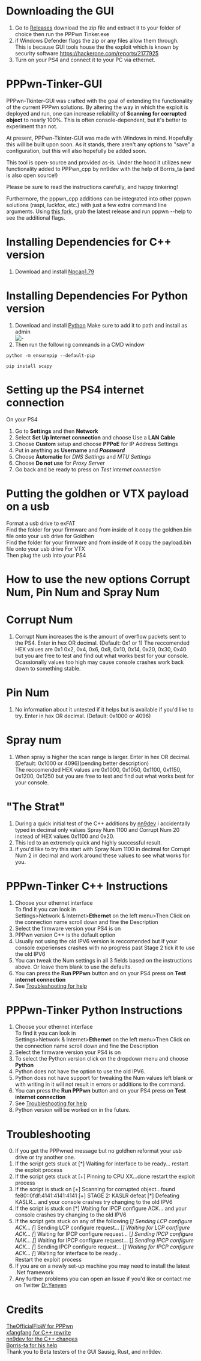 # Downloading the GUI       
1. Go to [Releases](https://github.com/DrYenyen/PPPwn-Tinker-GUI/releases/tag/V1) download the zip file and extract it to your folder of choice then run the PPPwn Tinker.exe            
2. if Windows Defender flags the zip or any files allow them through.    
This is because GUI  tools house the the exploit  which is known by security software https://hackerone.com/reports/2177925         
3. Turn on your PS4 and connect it to your PC via ethernet.         
      

# PPPwn-Tinker-GUI
PPPwn-Tkinter-GUI was crafted with the goal of extending the functionality of the current PPPwn solutions. By altering the way in which the exploit is deployed and run, one can increase reliability of **Scanning for corrupted object** to nearly 100%. This is often console-dependent, but it's better to experiment than not.

At present, PPPwn-Tkinter-GUI was made with Windows in mind. Hopefully this will be built upon soon. As it stands, there aren't any options to "save" a configuration, but this will also hopefully be added soon.

This tool is open-source and provided as-is. Under the hood it utilizes new functionality added to PPPwn_cpp by nn9dev with the help of Borris_ta (and is also open source!) 
     
Please be sure to read the instructions carefully, and happy tinkering!
       
Furthermore, the pppwn_cpp additions can be integrated into other pppwn solutions (raspi, luckfox, etc.) with just a few extra command line arguments. Using [this fork](https://github.com/nn9dev/PPPwn_cpp/releases/tag/1.1-b1), grab the latest release and run pppwn --help to see the additional flags.       


      
# Installing Dependencies for C++ version
1. Download and install [Npcap1.79](https://npcap.com/#download)    
# Installing Dependencies For Python version
1. Download and install [Python](https://www.python.org/downloads/)
Make sure to add it to path and install as admin           
![-](python.PNG)         
2. Then run the following commands in a CMD window        
```   
python -m ensurepip --default-pip
```    
```
pip install scapy
```    
     
# Setting up the PS4 internet connection  
On your PS4  
1. Go to **Settings** and then **Network**   
2. Select **Set Up Internet connection** and choose Use a **LAN Cable**  
3. Choose **Custom** setup and choose **PPPoE** for IP Address Settings  
4. Put in anything as **Username** and ***Password*** 
5. Choose **Automatic** for *DNS Settings* and *MTU Settings*
6. Choose **Do not use** for *Proxy Server*   
7. Go back and be ready to press on *Test internet connection*       
      
# Putting the goldhen or VTX payload on a usb        
Format a usb drive to exFAT               
Find the folder for your firmware and from inside of it copy the goldhen.bin file onto your usb drive  for Goldhen         
Find the folder for your firmware and from inside of it copy the payload.bin file onto your usb drive  For VTX        
Then plug the usb into your PS4         
         
# How to use the new options Corrupt Num, Pin Num and Spray Num
# Corrupt Num      
1. Corrupt Num increases the is the amount of overflow packets sent to the PS4. Enter in hex OR decimal. (Default: 0x1 or 1)
The reccomended HEX values are 0x1 0x2, 0x4, 0x6, 0x8, 0x10, 0x14, 0x20, 0x30, 0x40 but you are free to test and find out what works best for your console. Ocassionally values too high may cause console crashes work back down to something stable.
# Pin Num 
1. No information about it untested if it helps but is available if you'd like to try. Enter in hex OR decimal. (Default: 0x1000 or 4096)
# Spray num
1. When spray is higher the scan range is larger. Enter in hex OR decimal. (Default: 0x1000 or 4096)(pending better description)       
The reccomended HEX values are  0x1000, 0x1050, 0x1100, 0x1150, 0x1200, 0x1250 but you are free to test and find out what works best for your console.

# "The Strat"   
1. During a quick initial test of the C++ additions by [nn9dev](https://github.com/nn9dev/PiPiPenetrate?tab=readme-ov-file) i accidentally typed in decimal only values Spray Num 1100 and Corrupt Num 20 instead of HEX values 0x1100 and 0x20.          
2. This led to an extremely quick and highly successful result.     
3. if you'd like to try this start with Spray Num 1100 in decimal for Corrupt Num 2 in decimal and work around these values to see what works for you.     

       
# PPPwn-Tinker C++ Instructions          
1. Choose your ethernet interface      
To find it you can look in        
Settings>Network & Internet>**Ethernet** on the left menu>Then Click on the connection name scroll down and fine the Description      
2. Select the firmware version your PS4 is on        
3. PPPwn version C++ is the default option       
4. Usually not using the old IPV6 version is reccomended but if your console experienses crashes with no progress past Stage 2 tick it to use the old IPV6 
5. You can tweak the Num settings in all 3 fields based on the instructions above. Or leave them blank to use the defaults.       
6. You can press the **Run PPPwn** button and on your PS4 press on **Test internet connection**        
7. See [Troubleshooting for help](https://github.com/DrYenyen/PPPwn-Tinker-GUI#troubleshooting)      
      
   
# PPPwn-Tinker Python Instructions         
1. Choose your ethernet interface          
To find it you can look in         
Settings>Network & Internet>**Ethernet** on the left menu>Then Click on the connection name scroll down and fine the Description      
2. Select the firmware version your PS4 is on     
3. To select the Python version click on the dropdown menu and choose **Python**    
4. Python does not have the option to use the old IPV6.      
5. Python does not have support for tweaking the Num values left blank or with writing in it will not result in errors or additions to the command.  
6. You can press the **Run PPPwn** button and on your PS4 press on **Test internet connection**      
7. See [Troubleshooting for help](https://github.com/DrYenyen/PPPwn-Tinker-GUI#troubleshooting)  
8. Python version will be worked on in the future.    


# Troubleshooting 
0. If you get the PPPwned message but no goldhen reformat your usb drive or try another one.   
1. If the script gets stuck at [*] Waiting for interface to be ready... restart the exploit process
2. If the script gets stuck at [+] Pinning to CPU XX...done restart the exploit process
3. If the script is stuck on 
[+] Scanning for corrupted object...found fe80::0fdf:4141:4141:4141
[+] STAGE 2: KASLR defeat
[*] Defeating KASLR...
and your console crashes try changing to the old IPV6
4. If the script is stuck on [*] Waiting for IPCP configure ACK... and your console crashes try changing to the old IPV6
5. If the script gets stuck on any of the following 
[*] Sending LCP configure ACK...
[*] Sending LCP configure request...
[*] Waiting for LCP configure ACK...
[*] Waiting for IPCP configure request...
[*] Sending IPCP configure NAK...
[*] Waiting for IPCP configure request...
[*] Sending IPCP configure ACK...
[*] Sending IPCP configure request...
[*] Waiting for IPCP configure ACK...
[*] Waiting for interface to be ready...     
 Restart the exploit process
 6. If you are on a newly set-up machine you may need to install the latest .Net framework       
 7. Any further problems you can open an Issue if you'd like or contact me on Twitter [Dr.Yenyen](https://x.com/calmboy2019?t=eGJv6yJ4XvwogFCpV_T5SA&s=09)   

# Credits    
[TheOfficialFloW for PPPwn](https://github.com/TheOfficialFloW/PPPwn)      
[xfangfang for C++ rewrite](https://github.com/xfangfang/PPPwn_cpp?tab=readme-ov-file)   
[nn9dev for the C++ changes](https://github.com/nn9dev/PPPwn_cpp/releases/tag/1.1-b1)   
[Borris-ta for his help](https://github.com/Borris-ta)   
Thank you to Beta testers of the GUI Sausig, Rust, and nn9dev.    